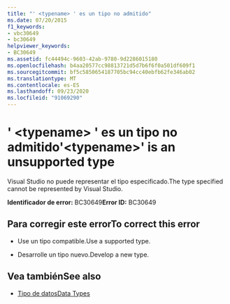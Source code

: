 ```yaml
---
title: "' <typename> ' es un tipo no admitido"
ms.date: 07/20/2015
f1_keywords:
- vbc30649
- bc30649
helpviewer_keywords:
- BC30649
ms.assetid: fc44494c-9603-42ab-9780-9d2286015180
ms.openlocfilehash: b4aa20577cc98813721d5d7b6f6f0a501df609f1
ms.sourcegitcommit: bf5c5850654187705bc94cc40ebfb62fe346ab02
ms.translationtype: MT
ms.contentlocale: es-ES
ms.lasthandoff: 09/23/2020
ms.locfileid: "91069290"
---
```

# <a name="typename-is-an-unsupported-type"></a><span data-ttu-id="41e8e-102">' \<typename> ' es un tipo no admitido</span><span class="sxs-lookup"><span data-stu-id="41e8e-102">'\<typename>' is an unsupported type</span></span>

<span data-ttu-id="41e8e-103">Visual Studio no puede representar el tipo especificado.</span><span class="sxs-lookup"><span data-stu-id="41e8e-103">The type specified cannot be represented by Visual Studio.</span></span>  
  
 <span data-ttu-id="41e8e-104">**Identificador de error:** BC30649</span><span class="sxs-lookup"><span data-stu-id="41e8e-104">**Error ID:** BC30649</span></span>  
  
## <a name="to-correct-this-error"></a><span data-ttu-id="41e8e-105">Para corregir este error</span><span class="sxs-lookup"><span data-stu-id="41e8e-105">To correct this error</span></span>  
  
- <span data-ttu-id="41e8e-106">Use un tipo compatible.</span><span class="sxs-lookup"><span data-stu-id="41e8e-106">Use a supported type.</span></span>  
  
- <span data-ttu-id="41e8e-107">Desarrolle un tipo nuevo.</span><span class="sxs-lookup"><span data-stu-id="41e8e-107">Develop a new type.</span></span>  
  
## <a name="see-also"></a><span data-ttu-id="41e8e-108">Vea también</span><span class="sxs-lookup"><span data-stu-id="41e8e-108">See also</span></span>

- [<span data-ttu-id="41e8e-109">Tipo de datos</span><span class="sxs-lookup"><span data-stu-id="41e8e-109">Data Types</span></span>](../language-reference/data-types/index.md)

